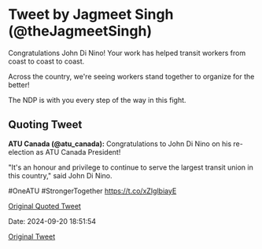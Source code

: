 # Tweet by Jagmeet Singh (@theJagmeetSingh)

Congratulations John Di Nino! Your work has helped transit workers from coast to coast to coast.

Across the country, we're seeing workers stand together to organize for the better!

The NDP is with you every step of the way in this fight.

## Quoting Tweet

**ATU Canada (@atu_canada):** Congratulations to John Di Nino on his re-election as ATU Canada President!

"It's an honour and privilege to continue to serve the largest transit union in this country," said John Di Nino.

#OneATU #StrongerTogether https://t.co/xZIglbiayE

[Original Quoted Tweet](https://x.com/atu_canada/status/1836431989148111118)

Date: 2024-09-20 18:51:54

[Original Tweet](https://x.com/theJagmeetSingh/status/1837203044724879361)
